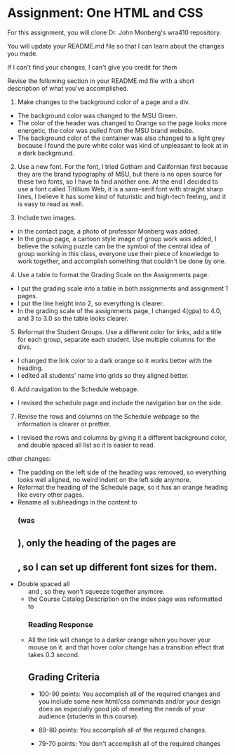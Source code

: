 # Assignment: One HTML and CSS

For this assignment, you will clone Dr. John Monberg's wra410 repository.

You will update your README.md file so that I can learn about the changes you made.

If I can't find your changes, I can't give you credit for them

Revise the following section in your README.md file with a short description of what you've accomplished.

1. Make changes to the background color of a page and a div.
* The background color was changed to the MSU Green.
* The color of the header was changed to Orange so the page looks more energetic, the color was pulled from the MSU brand website. 
* The background color of the container was also changed to a light grey because I found the pure white color was kind of unpleasant to look at in a dark background.

2. Use a new font.
For the font, I tried Gotham and Californian first because they are the brand typography of MSU, but there is no open source for these two fonts, so I have to find another one. At the end I decided to use a font called Titillium Web, it is a sans-serif font with straight sharp lines, I believe it has some kind of futuristic and high-tech feeling, and it is easy to read as well.

3. Include two images.
* in the contact page, a photo of professor Monberg was added.
* In the group page, a cartoon style image of group work was added, I believe the solving puzzle can be the symbol of the central idea of group working in this class, everyone use their piece of knowledge to work together, and accomplish something that couldn't be done by one.

4. Use a table to format the Grading Scale on the Assignments page.
* I put the grading scale into a table in both assignments and assignment 1 pages. 
* I put the line height into 2, so everything is clearer.
* In the grading scale of the assignments page, I changed 4(gpa) to 4.0, and 3 to 3.0 so the table looks clearer.

5. Reformat the Student Groups. Use a different color for links, add a title for each group, separate each student. Use multiple columns for the divs.  
* I changed the link color to a dark orange so it works better with the heading.
* I edited all students' name into grids so they aligned better.

6. Add navigation to the Schedule webpage.
* I revised the schedule page and include the navigation bar on the side. 

7. Revise the rows and columns on the Schedule webpage so the information is clearer or prettier.
* I revised the rows and columns by giving it a different background color, and double spaced all list so it is easier to read.

other changes:
* The padding on the left side of the heading was removed, so everything looks well aligned, no weird indent on the left side anymore.
* Reformat the heading of the Schedule page, so it has an orange heading like every other pages.
* Rename all subheadings in the content to <h3> (was <h2>), only the heading of the pages are <h2>, so I can set up different font sizes for them.
* Double spaced all <ul> and <table> , so they won't squeeze together anymore.
* the Course Catalog Description on the index page was reformatted to <h3>Reading Response
* All the link will change to a darker orange when you hover your mouse on it. and that hover color change has a transition effect that takes 0.3 second.



## Grading Criteria

* 100-90 points: You accomplish all of the required changes and you include some new html/css commands and/or your design does an especially good job of meeting the needs of your audience (students in this course). 

* 89-80 points: You accomplish all of the required changes.

* 79-70 points: You don't accomplish all of the required changes
